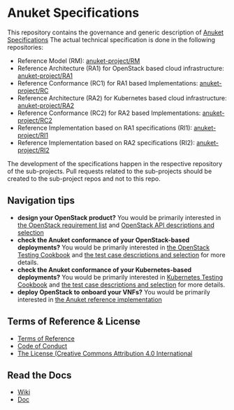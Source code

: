 # Anuket Specifications


This repository contains the governance and generic description of
[Anuket Specifications](https://cntt.readthedocs.io/en/stable-pieman/)
The actual technical specification is done in the following repositories:

* Reference Model (RM): [anuket-project/RM](https://github.com/anuket-project/RM)
* Reference Architecture (RA1) for OpenStack based cloud infrastructure:
  [anuket-project/RA1](https://github.com/anuket-project/RA1)
* Reference Conformance (RC1) for RA1 based Implementations:
  [anuket-project/RC](https://github.com/anuket-project/RC)
* Reference Architecture (RA2) for Kubernetes based cloud infrastructure:
  [anuket-project/RA2](https://github.com/anuket-project/RA2)
* Reference Conformance (RC2) for RA2 based Implementations:
  [anuket-project/RC2](https://github.com/anuket-project/RC2)
* Reference Implementation based on RA1 specifications (RI1):
  [anuket-project/RI1](https://github.com/anuket-project/RI1)
* Reference Implementation based on RA2 specifications (RI2):
  [anuket-project/RI2](https://github.com/anuket-project/RI2)

The development of the specifications happen in the respective repository of the sub-projects. Pull requests related to
the sub-projects should be created to the sub-project repos and not to this repo.

## Navigation tips

-  **design your OpenStack product?** You would be primarily interested
   in [the OpenStack requirement list](https://cntt.readthedocs.io/projects/ra1/en/latest/chapters/chapter02.html)
   and [OpenStack API descriptions and selection](https://cntt.readthedocs.io/projects/ra1/en/latest/chapters/chapter05.html)
-  **check the Anuket conformance of your OpenStack-based deployments?**
   You would be primarily interested in [the OpenStack Testing Cookbook](https://cntt.readthedocs.io/projects/ra1/en/latest/chapters/chapter08.html#openstack-testing-cookbook)
   and [the test case descriptions and selection](https://cntt.readthedocs.io/projects/ra1/en/latest/chapters/chapter08.html#conformance-test-suite)
   for more details.
-  **check the Anuket conformance of your Kubernetes-based deployments?** You would be primarily interested in
   [Kubernetes Testing Cookbook](https://cntt.readthedocs.io/projects/rc2/en/latest/chapters/chapter03.html)
   and [the test case descriptions and selection](https://cntt.readthedocs.io/projects/rc2/en/latest/chapters/chapter02.html)
   for more details.
-  **deploy OpenStack to onboard your VNFs?** You would be primarily interested in
   [the Anuket reference implementation](https://cntt.readthedocs.io/projects/ri1/en/latest/chapters/chapter01.html)

## Terms of Reference & License

-  [Terms of Reference](GSMA_CNTT_Terms_of_Reference.pdf)
-  [Code of Conduct](CODE_OF_CONDUCT.rst)
-  [The License (Creative Commons Attribution 4.0 International](https://creativecommons.org/licenses/by/4.0/legalcode)

Read the Docs
-------------

-  [Wiki](https://wiki.anuket.io/)
-  [Doc](https://cntt.readthedocs.io/en/latest/)
